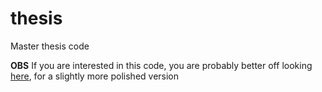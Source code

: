 thesis
======

Master thesis code

**OBS** If you are interested in this code, you are probably better off looking [here](https://github.com/diogoalmeida/event_triggered_attitude_control), for a slightly more polished version
